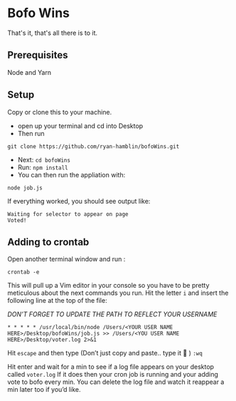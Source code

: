 # Bofo Wins

That's it, that's all there is to it.

## Prerequisites

Node and Yarn

## Setup

Copy or clone this to your machine.

- open up your terminal and cd into Desktop
- Then run
```console
git clone https://github.com/ryan-hamblin/bofoWins.git
```
- Next: `cd bofoWins`
- Run: `npm install`
- You can then run the appliation with:

```console
node job.js
```

If everything worked, you should see output like:

```
Waiting for selector to appear on page
Voted!
```

## Adding to crontab

Open another terminal window and run :
```console
crontab -e
```
This will pull up a Vim editor in your console so you have to be pretty meticulous about the next commands you run.
Hit the letter `i` and insert the following line at the top of the file:

*DON’T FORGET TO UPDATE THE PATH TO REFLECT YOUR USERNAME*

```console
* * * * * /usr/local/bin/node /Users/<YOUR USER NAME HERE>/Desktop/bofoWins/job.js >> /Users/<YOU USER NAME HERE>/Desktop/voter.log 2>&1
```

Hit `escape` and then type (Don’t just copy and paste.. type it :slightly_smiling_face: )
`:wq`

Hit enter and wait for a min to see if a log file appears on your desktop called `voter.log` If it does then your cron job is running and your adding vote to bofo every min. You can delete the log file and watch it reappear a min later too if you’d like. 
